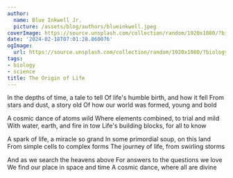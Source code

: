 ```yaml
---
author:
  name: Blue Inkwell Jr.
  picture: /assets/blog/authors/blueinkwell.jpeg
coverImage: https://source.unsplash.com/collection/random/1920x1080/?biology
date: '2024-02-18T07:01:28.860076'
ogImage:
  url: https://source.unsplash.com/collection/random/1920x1080/?biology
tags:
- biology
- science
title: The Origin of Life
---
```


In the depths of time, a tale to tell
Of life's humble birth, and how it fell
From stars and dust, a story old
Of how our world was formed, young and bold

A cosmic dance of atoms wild
Where elements combined, to trial and mild
With water, earth, and fire in tow
Life's building blocks, for all to know

A spark of life, a miracle so grand
In some primordial soup, on this land
From simple cells to complex forms
The journey of life, from swirling storms

And as we search the heavens above
For answers to the questions we love
We find our place in space and time
A cosmic dance, where all are divine